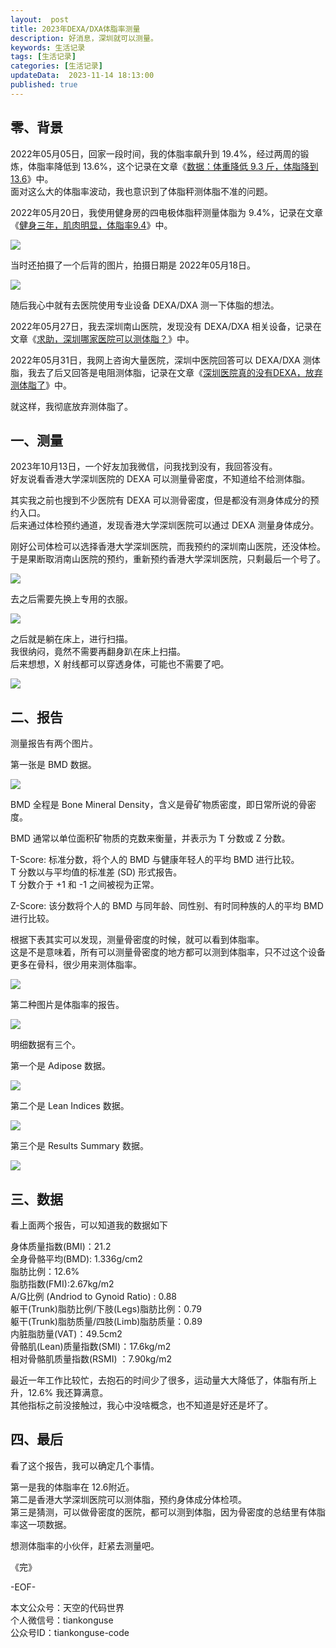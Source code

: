 ```yaml
---   
layout:  post  
title: 2023年DEXA/DXA体脂率测量      
description: 好消息，深圳就可以测量。          
keywords: 生活记录  
tags: [生活记录]    
categories: [生活记录]  
updateData:  2023-11-14 18:13:00  
published: true  
---  
```



## 零、背景  


2022年05月05日，回家一段时间，我的体脂率飙升到 19.4%，经过两周的锻炼，体脂率降低到 13.6%，这个记录在文章《[数据：体重降低 9.3 斤，体脂降到 13.6](https://mp.weixin.qq.com/s/-XKls7FAYy87r6u9RfzAZw)》中。    
面对这么大的体脂率波动，我也意识到了体脂秤测体脂不准的问题。  


2022年05月20日，我使用健身房的四电极体脂秤测量体脂为 9.4%，记录在文章《[健身三年，肌肉明显，体脂率9.4](https://mp.weixin.qq.com/s/HMJ-oXtgaNeCYVASAFZu8w)》中。  


![](https://res2023.tiankonguse.com/images/2023/11/14/002.png)


当时还拍摄了一个后背的图片，拍摄日期是 2022年05月18日。  


![](https://res2023.tiankonguse.com/images/2023/11/14/001.png)


随后我心中就有去医院使用专业设备 DEXA/DXA 测一下体脂的想法。  


2022年05月27日，我去深圳南山医院，发现没有 DEXA/DXA 相关设备，记录在文章《[求助，深圳哪家医院可以测体脂？](https://mp.weixin.qq.com/s/BDtOF7PmAqtrIc5zBU-UyA)》中。  


2022年05月31日，我网上咨询大量医院，深圳中医院回答可以 DEXA/DXA 测体脂，我去了后又回答是电阻测体脂，记录在文章《[深圳医院真的没有DEXA，放弃测体脂了](https://mp.weixin.qq.com/s/UClMuomBEtXwbrQffBw2GQ)》中。  



就这样，我彻底放弃测体脂了。  


## 一、测量  


2023年10月13日，一个好友加我微信，问我找到没有，我回答没有。  
好友说看香港大学深圳医院的 DEXA 可以测量骨密度，不知道给不给测体脂。  


其实我之前也搜到不少医院有 DEXA 可以测骨密度，但是都没有测身体成分的预约入口。  
后来通过体检预约通道，发现香港大学深圳医院可以通过 DEXA 测量身体成分。  


刚好公司体检可以选择香港大学深圳医院，而我预约的深圳南山医院，还没体检。  
于是果断取消南山医院的预约，重新预约香港大学深圳医院，只剩最后一个号了。  


![](https://res2023.tiankonguse.com/images/2023/11/14/003.png)


去之后需要先换上专用的衣服。  


![](https://res2023.tiankonguse.com/images/2023/11/14/004.png)


之后就是躺在床上，进行扫描。  
我很纳闷，竟然不需要再翻身趴在床上扫描。  
后来想想，X 射线都可以穿透身体，可能也不需要了吧。  

![](https://res2023.tiankonguse.com/images/2023/11/14/005.png)


## 二、报告


测量报告有两个图片。  


第一张是 BMD 数据。  


![](https://res2023.tiankonguse.com/images/2023/11/14/006.png)


BMD 全程是 Bone Mineral Density，含义是骨矿物质密度，即日常所说的骨密度。   


BMD 通常以单位面积矿物质的克数来衡量，并表示为 T 分数或 Z 分数。  


T-Score: 标准分数，将个人的 BMD 与健康年轻人的平均 BMD 进行比较。   
T 分数以与平均值的标准差 (SD) 形式报告。  
T 分数介于 +1 和 -1 之间被视为正常。  


Z-Score: 该分数将个人的 BMD 与同年龄、同性别、有时同种族的人的平均 BMD 进行比较。  


根据下表其实可以发现，测量骨密度的时候，就可以看到体脂率。  
这是不是意味着，所有可以测量骨密度的地方都可以测到体脂率，只不过这个设备更多在骨科，很少用来测体脂率。  


![](https://res2023.tiankonguse.com/images/2023/11/14/007.png)


第二种图片是体脂率的报告。  


![](https://res2023.tiankonguse.com/images/2023/11/14/008.png)


明细数据有三个。  


第一个是 Adipose 数据。  


![](https://res2023.tiankonguse.com/images/2023/11/14/009.png)


第二个是 Lean Indices 数据。  


![](https://res2023.tiankonguse.com/images/2023/11/14/010.png)


第三个是 Results Summary 数据。  


![](https://res2023.tiankonguse.com/images/2023/11/14/011.png)


## 三、数据  


看上面两个报告，可以知道我的数据如下  


身体质量指数(BMI)：21.2  
全身骨骼平均(BMD): 1.336g/cm2  
脂肪比例：12.6%  
脂肪指数(FMI):2.67kg/m2  
A/G比例 (Andriod to Gynoid Ratio) : 0.88  
躯干(Trunk)脂肪比例/下肢(Legs)脂肪比例：0.79  
躯干(Trunk)脂肪质量/四肢(Limb)脂肪质量：0.89  
内脏脂肪量(VAT)：49.5cm2  
骨骼肌(Lean)质量指数(SMI)：17.6kg/m2  
相对骨骼肌质量指数(RSMI) ：7.90kg/m2  


最近一年工作比较忙，去抱石的时间少了很多，运动量大大降低了，体脂有所上升，12.6% 我还算满意。  
其他指标之前没接触过，我心中没啥概念，也不知道是好还是坏了。  


## 四、最后  


看了这个报告，我可以确定几个事情。  


第一是我的体脂率在 12.6附近。  
第二是香港大学深圳医院可以测体脂，预约身体成分体检项。  
第三是猜测，可以做骨密度的医院，都可以测到体脂，因为骨密度的总结里有体脂率这一项数据。  


想测体脂率的小伙伴，赶紧去测量吧。  





《完》  


-EOF-  



本文公众号：天空的代码世界  
个人微信号：tiankonguse  
公众号ID：tiankonguse-code  
  

